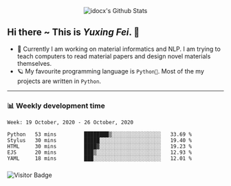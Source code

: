 <div align="center">
    <img align="center" src="https://github-readme-stats.vercel.app/api?username=idocx&show_icons=true&hide_border=true" alt="idocx's Github Stats"></img>
</div>

## Hi there ~ This is *Yuxing Fei*. ‍👋

- 🚀 Currently I am working on material informatics and NLP. I am trying to teach computers to read material papers and design novel materials themselves.
- 🪐 My favourite programming language is `Python🐍`. Most of the my projects are written in `Python`.

---

### 📊 Weekly development time
<!--START_SECTION:waka-->
```text
Week: 19 October, 2020 - 26 October, 2020

Python   53 mins         ████████▒░░░░░░░░░░░░░░░░   33.69 % 
Stylus   30 mins         █████░░░░░░░░░░░░░░░░░░░░   19.40 % 
HTML     30 mins         ████▓░░░░░░░░░░░░░░░░░░░░   19.23 % 
EJS      20 mins         ███▒░░░░░░░░░░░░░░░░░░░░░   12.93 % 
YAML     18 mins         ███░░░░░░░░░░░░░░░░░░░░░░   12.01 % 
```
<!--END_SECTION:waka-->

### 

![Visitor Badge](https://visitor-badge.laobi.icu/badge?page_id=idocx.idocx)